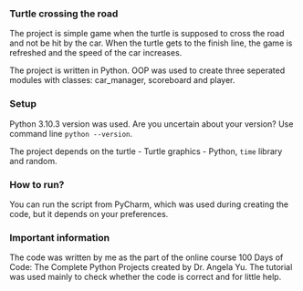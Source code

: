 ### Turtle crossing the road

The project is simple game when the turtle is supposed to cross the road and not be hit by the car. 
When the turtle gets to the finish line, the game is refreshed and the speed of the car increases. 
  
The project is written in Python. OOP was used to create three seperated modules with classes: car_manager, scoreboard and player.

### Setup

Python 3.10.3 version was used. Are you uncertain about your version? Use command line `python --version`.

The project depends on the turtle - Turtle graphics - Python, `time` library and random.

### How to run?

You can run the script from PyCharm, which was used during creating the code, but it depends on your preferences.
 
### Important information

The code was written by me as the part of the online course 100 Days of Code: The Complete Python Projects created by Dr. Angela Yu.
The tutorial was used mainly to check whether the code is correct and for little help.
